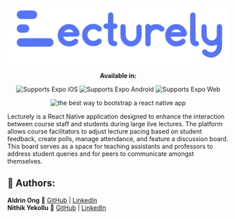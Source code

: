 ![Lecturely Logo](./assets/lecturely_text_logo.png)

<p align="center">
  <b>Available in:</b>
  <br />

  <p align="center">
    <!-- iOS -->
    <img alt="Supports Expo iOS" longdesc="Supports Expo iOS" src="https://img.shields.io/badge/iOS-000.svg?style=flat-square&logo=APPLE&labelColor=999999&logoColor=fff" />
    <!-- Android -->
    <img alt="Supports Expo Android" longdesc="Supports Expo Android" src="https://img.shields.io/badge/Android-000.svg?style=flat-square&logo=ANDROID&labelColor=A4C639&logoColor=fff" />
    <!-- Web -->
    <img alt="Supports Expo Web" longdesc="Supports Expo Web" src="https://img.shields.io/badge/web-000.svg?style=flat-square&logo=GOOGLE-CHROME&labelColor=4285F4&logoColor=fff" />
  </p>
  <p align="center">
    <a>
      <img alt="the best way to bootstrap a react native app" longdesc="the best way to create a react native app" src="https://flat.badgen.net/packagephobia/install/create-react-native-app" />
    </a>
  </p>
  
</p>

Lecturely is a React Native application designed to enhance the interaction between course staff and students during large live lectures. The platform allows course facilitators to adjust lecture pacing based on student feedback, create polls, manage attendance, and feature a discussion board. This board serves as a space for teaching assistants and professors to address student queries and for peers to communicate amongst themselves.

## 🚀 Authors:
**Aldrin Ong**
🔗 [GitHub](github.com/0n9aldrin) | [LinkedIn](https://linkedin.com/in/aldrin0n9)  
**Nithik Yekollu**
🔗 [GitHub](https://github.com/NithikYekollu) | [LinkedIn](https://www.linkedin.com/in/nithik-yekollu-7298671a8/)
